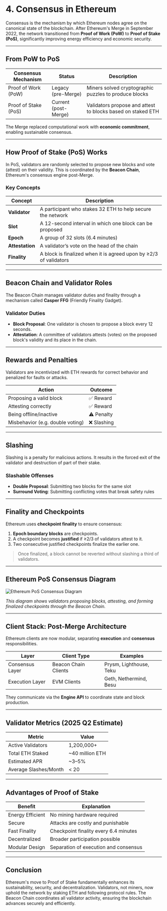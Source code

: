 # 4. Consensus in Ethereum

Consensus is the mechanism by which Ethereum nodes agree on the canonical state of the blockchain. After Ethereum's Merge in September 2022, the network transitioned from **Proof of Work (PoW)** to **Proof of Stake (PoS)**, significantly improving energy efficiency and economic security.

---

## From PoW to PoS

| Consensus Mechanism | Status         | Description                                              |
|---------------------|----------------|----------------------------------------------------------|
| Proof of Work (PoW) | Legacy (pre-Merge) | Miners solved cryptographic puzzles to produce blocks   |
| Proof of Stake (PoS)| Current (post-Merge) | Validators propose and attest to blocks based on staked ETH |

The Merge replaced computational work with **economic commitment**, enabling sustainable consensus.

---

## How Proof of Stake (PoS) Works

In PoS, validators are randomly selected to propose new blocks and vote (attest) on their validity. This is coordinated by the **Beacon Chain**, Ethereum's consensus engine post-Merge.

### Key Concepts

| Concept        | Description |
|----------------|-------------|
| **Validator**  | A participant who stakes 32 ETH to help secure the network |
| **Slot**       | A 12-second interval in which one block can be proposed |
| **Epoch**      | A group of 32 slots (6.4 minutes) |
| **Attestation**| A validator’s vote on the head of the chain |
| **Finality**   | A block is finalized when it is agreed upon by ≥2/3 of validators |

---

## Beacon Chain and Validator Roles

The Beacon Chain manages validator duties and finality through a mechanism called **Casper FFG** (Friendly Finality Gadget).

### Validator Duties

- **Block Proposal**: One validator is chosen to propose a block every 12 seconds.
- **Attestation**: A committee of validators attests (votes) on the proposed block's validity and its place in the chain.

---

## Rewards and Penalties

Validators are incentivized with ETH rewards for correct behavior and penalized for faults or attacks.

| Action                  | Outcome          |
|-------------------------|------------------|
| Proposing a valid block | ✅ Reward        |
| Attesting correctly     | ✅ Reward        |
| Being offline/inactive  | ⚠️ Penalty       |
| Misbehavior (e.g. double voting) | ❌ Slashing |

---

## Slashing

Slashing is a penalty for malicious actions. It results in the forced exit of the validator and destruction of part of their stake.

### Slashable Offenses

- **Double Proposal**: Submitting two blocks for the same slot
- **Surround Voting**: Submitting conflicting votes that break safety rules

---

## Finality and Checkpoints

Ethereum uses **checkpoint finality** to ensure consensus:

1. **Epoch boundary blocks** are checkpoints.
2. A checkpoint becomes **justified** if ≥2/3 of validators attest to it.
3. Two consecutive justified checkpoints finalize the earlier one.

> Once finalized, a block cannot be reverted without slashing a third of validators.

---

## Ethereum PoS Consensus Diagram

![Ethereum PoS Consensus Diagram](./images/ethereum-consensus-diagram.png)

*This diagram shows validators proposing blocks, attesting, and forming finalized checkpoints through the Beacon Chain.*

---

## Client Stack: Post-Merge Architecture

Ethereum clients are now modular, separating **execution** and **consensus** responsibilities.

| Layer           | Client Type           | Examples                 |
|----------------|-----------------------|--------------------------|
| Consensus Layer| Beacon Chain Clients  | Prysm, Lighthouse, Teku  |
| Execution Layer| EVM Clients           | Geth, Nethermind, Besu   |

They communicate via the **Engine API** to coordinate state and block production.

---

## Validator Metrics (2025 Q2 Estimate)

| Metric                  | Value               |
|-------------------------|---------------------|
| Active Validators       | 1,200,000+          |
| Total ETH Staked        | ~40 million ETH     |
| Estimated APR           | ~3–5%               |
| Average Slashes/Month   | < 20                |

---

## Advantages of Proof of Stake

| Benefit             | Explanation |
|---------------------|-------------|
|  Energy Efficient | No mining hardware required |
|  Secure          | Attacks are costly and punishable |
|  Fast Finality    | Checkpoint finality every 6.4 minutes |
|  Decentralized    | Broader participation possible |
|  Modular Design   | Separation of execution and consensus |

---

## Conclusion

Ethereum's move to Proof of Stake fundamentally enhances its sustainability, security, and decentralization. Validators, not miners, now uphold the network by staking ETH and following protocol rules. The Beacon Chain coordinates all validator activity, ensuring the blockchain advances securely and efficiently.

